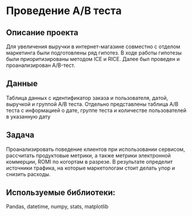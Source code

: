 # Проведение А/В теста
## Описание проекта
Для увеличения выручки в интернет-магазине совместно с отделом маркетинга были подготовлены ряд гипотез. 
В ходе работы гипотезы были приоритизированы методом ICE и RICE. Далее был проведен и проанализирован A/B-тест.
## Данные
Таблица данных с идентификатор заказа и пользователя, датой, выручкой и группой А/В теста. Отдельно представлены таблица А/В теста с информацией о дате, группе теста  и количестве пользователей в указанную дату
## Задача
Проанализировать поведение клиентов при использовании сервисом, рассчитать продуктовые метрики, а также метрики электронной коммерции, ROMI по когортам в разрезе. В результате определит источники трафика, на которые маркетологам стоит делать упор и снизить расходы.
## Используемые библиотеки:
Pandas, datetime, numpy, stats, matplotlib
